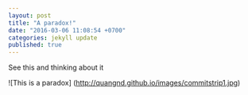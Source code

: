 ```yaml
---
layout: post
title: "A paradox!"
date: "2016-03-06 11:08:54 +0700"
categories: jekyll update
published: true
---
```


See this and thinking about it

![This is a paradox]
(http://quangnd.github.io/images/commitstrip1.jpg)